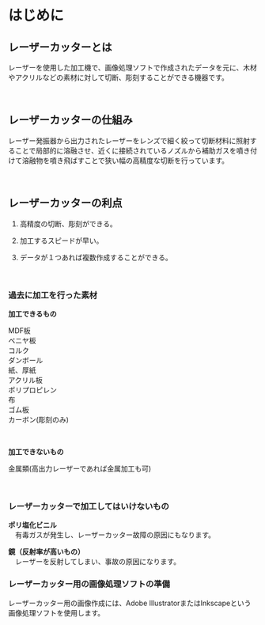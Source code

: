 # はじめに

## レーザーカッターとは


レーザーを使用した加工機で、画像処理ソフトで作成されたデータを元に、木材やアクリルなどの素材に対して切断、彫刻することができる機器です。

<br>

## レーザーカッターの仕組み

レーザー発振器から出力されたレーザーをレンズで細く絞って切断材料に照射することで局部的に溶融させ、近くに接続されているノズルから補助ガスを噴き付けて溶融物を噴き飛ばすことで狭い幅の高精度な切断を行っています。

<br>

## レーザーカッターの利点

1. 高精度の切断、彫刻ができる。

2. 加工するスピードが早い。

3. データが１つあれば複数作成することができる。

<br>

### 過去に加工を行った素材

**加工できるもの**

MDF板
<br>
ベニヤ板
<br>
コルク
<br>
ダンボール
<br>
紙、厚紙
<br>
アクリル板
<br>
ポリプロピレン
<br>
布
<br>
ゴム板
<br>
カーボン(彫刻のみ)

<br>

**加工できないもの**

金属類(高出力レーザーであれば金属加工も可)

<br>

### レーザーカッターで加工してはいけないもの

**ポリ塩化ビニル**
<br>
　有毒ガスが発生し、レーザーカッター故障の原因にもなります。

**鏡（反射率が高いもの）**
<br>
　レーザーを反射してしまい、事故の原因になります。


### レーザーカッター用の画像処理ソフトの準備

レーザーカッター用の画像作成には、Adobe IllustratorまたはInkscapeという画像処理ソフトを使用します。


